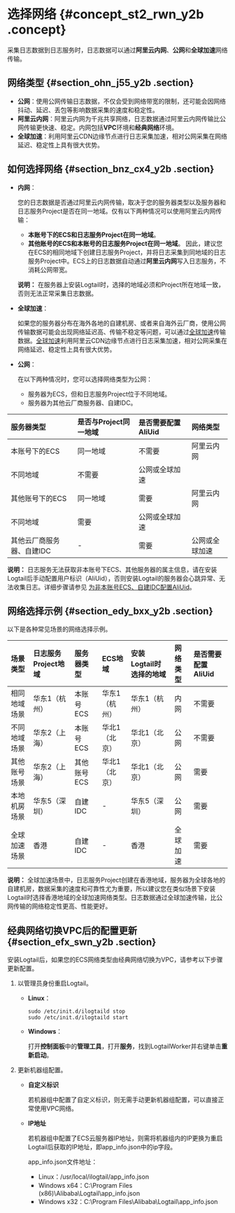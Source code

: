 # 选择网络 {#concept_st2_rwn_y2b .concept}

采集日志数据到日志服务时，日志数据可以通过**阿里云内网**、**公网**和**全球加速**网络传输。

## 网络类型 {#section_ohn_j55_y2b .section}

-   **公网**：使用公网传输日志数据，不仅会受到网络带宽的限制，还可能会因网络抖动、延迟、丢包等影响数据采集的速度和稳定性。
-   **阿里云内网**：阿里云内网为千兆共享网络，日志数据通过阿里云内网传输比公网传输更快速、稳定。内网包括**VPC**环境和**经典网络**环境。
-   **全球加速**：利用阿里云CDN边缘节点进行日志采集加速，相对公网采集在网络延迟、稳定性上具有很大优势。

## 如何选择网络 {#section_bnz_cx4_y2b .section}

-   **内网**：

    您的日志数据是否通过阿里云内网传输，取决于您的服务器类型以及服务器和日志服务Project是否在同一地域。仅有以下两种情况可以使用阿里云内网传输：

    -   **本账号下的ECS和日志服务Project在同一地域**。
    -   **其他账号的ECS和本账号的日志服务Project在同一地域**。
    因此，建议您在ECS的相同地域下创建日志服务Project，并将日志采集到同地域的日志服务Project中。ECS上的日志数据自动通过**阿里云内网**写入日志服务，不消耗公网带宽。

    **说明：** 在服务器上安装Logtail时，选择的地域必须和Project所在地域一致，否则无法正常采集日志数据。

-   **全球加速**：

    如果您的服务器分布在海外各地的自建机房、或者来自海外云厂商，使用公网传输数据可能会出现网络延迟高、传输不稳定等问题，可以通过[全球加速](intl.zh-CN/用户指南/数据采集/采集加速/简介.md)传输数据。[全球加速](intl.zh-CN/用户指南/数据采集/采集加速/简介.md)利用阿里云CDN边缘节点进行日志采集加速，相对公网采集在网络延迟、稳定性上具有很大优势。

-   **公网**：

    在以下两种情况时，您可以选择网络类型为公网：

    -   服务器为ECS，但和日志服务Project位于不同地域。
    -   服务器为其他云厂商服务器、自建IDC。

|服务器类型|是否与Project同一地域|是否需要配置AliUid|网络类型|
|:----|:-------------|:-----------|:---|
|本账号下的ECS|同一地域|不需要|阿里云内网|
|不同地域|不需要|公网或全球加速|
|其他账号下的ECS|同一地域|需要|阿里云内网|
|不同地域|需要|公网或全球加速|
|其他云厂商服务器、自建IDC|-|需要|公网或全球加速|

**说明：** 日志服务无法获取非本账号下ECS、其他服务器的属主信息，请在安装Logtail后手动配置用户标识（AliUid），否则安装Logtail的服务器会心跳异常、无法收集日志。详细步骤请参见 [为非本账号ECS、自建IDC配置AliUid](intl.zh-CN/用户指南/Logtail采集/机器组/为非本账号ECS、自建IDC配置AliUid.md)。

## 网络选择示例 {#section_edy_bxx_y2b .section}

以下是各种常见场景的网络选择示例。

|场景类型|日志服务Project地域|服务器类型|ECS地域|安装Logtail时选择的地域|网络类型|是否需要配置AliUid|
|:---|:------------|:----|:----|:--------------|:---|:-----------|
|相同地域场景|华东1（杭州）|本账号ECS|华东1（杭州）|华东1（杭州）|内网|不需要|
|不同地域场景|华东2（上海）|本账号ECS|华北1（北京）|华北1（北京）|公网|不需要|
|其他账号场景|华东2（上海）|其他账号ECS|华北1（北京）|华北1（北京）|公网|需要|
|本地机房场景|华东5（深圳）|自建IDC|-|华东5（深圳）|公网|需要|
|全球加速场景|香港|自建IDC|-|香港|全球加速|需要|

**说明：** 全球加速场景中，日志服务Project创建在香港地域，服务器为全球各地的自建机房，数据采集的速度和可靠性尤为重要，所以建议您在类似场景下安装Logtail时选择香港地域的全球加速网络类型。日志数据通过全球加速传输，比公网传输的网络稳定性更高、性能更好。

## 经典网络切换VPC后的配置更新 {#section_efx_swn_y2b .section}

安装Logtail后，如果您的ECS网络类型由经典网络切换为VPC，请参考以下步骤更新配置。

1.  以管理员身份重启Logtail。
    -   **Linux**：

        ```
        sudo /etc/init.d/ilogtaild stop
        sudo /etc/init.d/ilogtaild start
        ```

    -   **Windows**：

        打开**控制面板**中的**管理工具**，打开**服务**，找到LogtailWorker并右键单击**重新启动**。

2.  更新机器组配置。
    -   **自定义标识**

        若机器组中配置了自定义标识，则无需手动更新机器组配置，可以直接正常使用VPC网络。

    -   **IP地址**

        若机器组中配置了ECS云服务器IP地址，则需将机器组内的IP更换为重启Logtail后获取的IP地址，即app\_info.json中的ip字段。

        app\_info.json文件地址：

        -   Linux：/usr/local/ilogtail/app\_info.json
        -   Windows x64：C:\\Program Files \(x86\)\\Alibaba\\Logtail\\app\_info.json
        -   Windows x32：C:\\Program Files\\Alibaba\\Logtail\\app\_info.json

